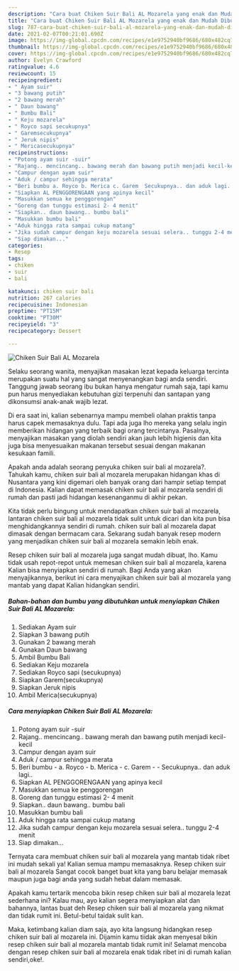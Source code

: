 ```yaml
---
description: "Cara buat Chiken Suir Bali AL Mozarela yang enak dan Mudah Dibuat"
title: "Cara buat Chiken Suir Bali AL Mozarela yang enak dan Mudah Dibuat"
slug: 787-cara-buat-chiken-suir-bali-al-mozarela-yang-enak-dan-mudah-dibuat
date: 2021-02-07T00:21:01.690Z
image: https://img-global.cpcdn.com/recipes/e1e9752940bf9686/680x482cq70/chiken-suir-bali-al-mozarela-foto-resep-utama.jpg
thumbnail: https://img-global.cpcdn.com/recipes/e1e9752940bf9686/680x482cq70/chiken-suir-bali-al-mozarela-foto-resep-utama.jpg
cover: https://img-global.cpcdn.com/recipes/e1e9752940bf9686/680x482cq70/chiken-suir-bali-al-mozarela-foto-resep-utama.jpg
author: Evelyn Crawford
ratingvalue: 4.6
reviewcount: 15
recipeingredient:
- " Ayam suir"
- "3 bawang putih"
- "2 bawang merah"
- " Daun bawang"
- " Bumbu Bali"
- " Keju mozarela"
- " Royco sapi secukupnya"
- " Garemsecukupnya"
- " Jeruk nipis"
- " Mericasecukupnya"
recipeinstructions:
- "Potong ayam suir -suir"
- "Rajang.. mencincang.. bawang merah dan bawang putih menjadi kecil-kecil"
- "Campur dengan ayam suir"
- "Aduk / campur sehingga merata"
- "Beri bumbu a. Royco b. Merica c. Garem  Secukupnya.. dan aduk lagi.."
- "Siapkan AL PENGGORENGAAN yang apinya kecil"
- "Masukkan semua ke penggorengan"
- "Goreng dan tunggu estimasi 2- 4 menit"
- "Siapkan.. daun bawang.. bumbu bali"
- "Masukkan bumbu bali"
- "Aduk hingga rata sampai cukup matang"
- "Jika sudah campur dengan keju mozarela sesuai selera.. tunggu 2-4 menit"
- "Siap dimakan..."
categories:
- Resep
tags:
- chiken
- suir
- bali

katakunci: chiken suir bali 
nutrition: 267 calories
recipecuisine: Indonesian
preptime: "PT15M"
cooktime: "PT30M"
recipeyield: "3"
recipecategory: Dessert

---
```



![Chiken Suir Bali AL Mozarela](https://img-global.cpcdn.com/recipes/e1e9752940bf9686/680x482cq70/chiken-suir-bali-al-mozarela-foto-resep-utama.jpg)

Selaku seorang wanita, menyajikan masakan lezat kepada keluarga tercinta merupakan suatu hal yang sangat menyenangkan bagi anda sendiri. Tanggung jawab seorang ibu bukan hanya mengatur rumah saja, tapi kamu pun harus menyediakan kebutuhan gizi terpenuhi dan santapan yang dikonsumsi anak-anak wajib lezat.

Di era  saat ini, kalian sebenarnya mampu membeli olahan praktis tanpa harus capek memasaknya dulu. Tapi ada juga lho mereka yang selalu ingin memberikan hidangan yang terbaik bagi orang tercintanya. Pasalnya, menyajikan masakan yang diolah sendiri akan jauh lebih higienis dan kita juga bisa menyesuaikan makanan tersebut sesuai dengan makanan kesukaan famili. 



Apakah anda adalah seorang penyuka chiken suir bali al mozarela?. Tahukah kamu, chiken suir bali al mozarela merupakan hidangan khas di Nusantara yang kini digemari oleh banyak orang dari hampir setiap tempat di Indonesia. Kalian dapat memasak chiken suir bali al mozarela sendiri di rumah dan pasti jadi hidangan kesenanganmu di akhir pekan.

Kita tidak perlu bingung untuk mendapatkan chiken suir bali al mozarela, lantaran chiken suir bali al mozarela tidak sulit untuk dicari dan kita pun bisa menghidangkannya sendiri di rumah. chiken suir bali al mozarela dapat dimasak dengan bermacam cara. Sekarang sudah banyak resep modern yang menjadikan chiken suir bali al mozarela semakin lebih enak.

Resep chiken suir bali al mozarela juga sangat mudah dibuat, lho. Kamu tidak usah repot-repot untuk memesan chiken suir bali al mozarela, karena Kalian bisa menyiapkan sendiri di rumah. Bagi Anda yang akan menyajikannya, berikut ini cara menyajikan chiken suir bali al mozarela yang mantab yang dapat Kalian hidangkan sendiri.

<!--inarticleads1-->

##### Bahan-bahan dan bumbu yang dibutuhkan untuk menyiapkan Chiken Suir Bali AL Mozarela:

1. Sediakan  Ayam suir
1. Siapkan 3 bawang putih
1. Gunakan 2 bawang merah
1. Gunakan  Daun bawang
1. Ambil  Bumbu Bali
1. Sediakan  Keju mozarela
1. Sediakan  Royco sapi (secukupnya)
1. Siapkan  Garem(secukupnya)
1. Siapkan  Jeruk nipis
1. Ambil  Merica(secukupnya)




<!--inarticleads2-->

##### Cara menyiapkan Chiken Suir Bali AL Mozarela:

1. Potong ayam suir -suir
1. Rajang.. mencincang.. bawang merah dan bawang putih menjadi kecil-kecil
1. Campur dengan ayam suir
1. Aduk / campur sehingga merata
1. Beri bumbu - a. Royco - b. Merica - c. Garem -  - Secukupnya.. dan aduk lagi..
1. Siapkan AL PENGGORENGAAN yang apinya kecil
1. Masukkan semua ke penggorengan
1. Goreng dan tunggu estimasi 2- 4 menit
1. Siapkan.. daun bawang.. bumbu bali
1. Masukkan bumbu bali
1. Aduk hingga rata sampai cukup matang
1. Jika sudah campur dengan keju mozarela sesuai selera.. tunggu 2-4 menit
1. Siap dimakan...




Ternyata cara membuat chiken suir bali al mozarela yang mantab tidak ribet ini mudah sekali ya! Kalian semua mampu memasaknya. Resep chiken suir bali al mozarela Sangat cocok banget buat kita yang baru belajar memasak maupun juga bagi anda yang sudah hebat dalam memasak.

Apakah kamu tertarik mencoba bikin resep chiken suir bali al mozarela lezat sederhana ini? Kalau mau, ayo kalian segera menyiapkan alat dan bahannya, lantas buat deh Resep chiken suir bali al mozarela yang nikmat dan tidak rumit ini. Betul-betul taidak sulit kan. 

Maka, ketimbang kalian diam saja, ayo kita langsung hidangkan resep chiken suir bali al mozarela ini. Dijamin kamu tiidak akan menyesal bikin resep chiken suir bali al mozarela mantab tidak rumit ini! Selamat mencoba dengan resep chiken suir bali al mozarela enak tidak ribet ini di rumah kalian sendiri,oke!.

